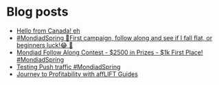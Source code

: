 # Blog posts
<!-- BLOG-POST-LIST:START -->
- [Hello from Canada! eh](https://afflift.com/f/threads/hello-from-canada-eh.10519/)
- [#MondiadSpring 🚀First campaign, follow along and see if I fall flat, or beginners luck!😂  🚀](https://afflift.com/f/threads/mondiadspring-%F0%9F%9A%80first-campaign-follow-along-and-see-if-i-fall-flat-or-beginners-luck-%F0%9F%98%82-%F0%9F%9A%80.10525/)
- [Mondiad Follow Along Contest - $2500 in Prizes - $1k First Place! #MondiadSpring](https://afflift.com/f/threads/mondiad-follow-along-contest-2500-in-prizes-1k-first-place-mondiadspring.10445/)
- [Testing Push traffic #MondiadSpring](https://afflift.com/f/threads/testing-push-traffic-mondiadspring.10538/)
- [Journey to Profitability with affLIFT Guides](https://afflift.com/f/threads/journey-to-profitability-with-afflift-guides.10148/)
<!-- BLOG-POST-LIST:END -->
